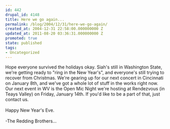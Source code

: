 ```yaml
---
id: 442
drupal_id: 4148
title: Here we go again...
permalink: /blog/2004/12/31/here-we-go-again/
created_at: 2004-12-31 22:58:00.000000000 Z
updated_at: 2011-08-20 03:36:31.000000000 Z
promoted: true
state: published
tags:
- Uncategorized
---
```

Hope everyone survived the holidays okay. Siah's still in Washington State, we're getting ready to "ring in the New Year's", and everyone's still trying to recover from Christmas. We're gearing up for our next concert in Cincinnati on January 8th, and we've got a whole lot of stuff in the works right now. Our next event in WV is the Open Mic Night we're hosting at Rendezvous (in Teays Valley) on Friday, January 14th. If you'd like to be a part of that, just contact us.
<br />
<br />Happy New Year's Eve.
<br />
<br />-The Redding Brothers...
